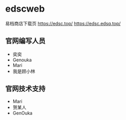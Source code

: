 # edscweb
易档商店下载页
https://edsc.top/
https://edsc.edsq.top/
## 官网编写人员
* 奕奕
* Genouka
* Mari
* 我是顾小林
## 官网技术支持
* Mari
* 贺某人
* GenOuka
